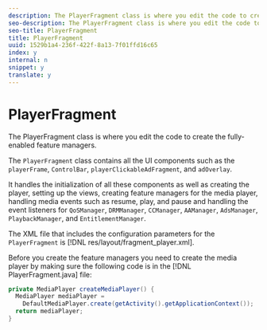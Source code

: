 ```yaml
---
description: The PlayerFragment class is where you edit the code to create the fully-enabled feature managers.
seo-description: The PlayerFragment class is where you edit the code to create the fully-enabled feature managers.
seo-title: PlayerFragment
title: PlayerFragment
uuid: 1529b1a4-236f-422f-8a13-7f01ffd16c65
index: y
internal: n
snippet: y
translate: y
---
```


# PlayerFragment

The PlayerFragment class is where you edit the code to create the fully-enabled feature managers.



The `PlayerFragment` class contains all the UI components such as the `playerFrame`, `ControlBar`, `playerClickableAdFragment`, and `adOverlay`. 


It handles the initialization of all these components as well as creating the player, setting up the views, creating feature managers for the media player, handling media events such as resume, play, and pause and handling the event listeners for `QoSManager`, `DRMManager`, `CCManager`, `AAManager`, `AdsManager`, `PlaybackManager`, and `EntitlementManager`. 


The XML file that includes the configuration parameters for the `PlayerFragment` is [!DNL res/layout/fragment_player.xml]. 


Before you create the feature managers you need to create the media player by making sure the following code is in the [!DNL PlayerFragment.java] file: 
```java
private MediaPlayer createMediaPlayer() { 
  MediaPlayer mediaPlayer =  
    DefaultMediaPlayer.create(getActivity().getApplicationContext()); 
  return mediaPlayer; 
}
```

